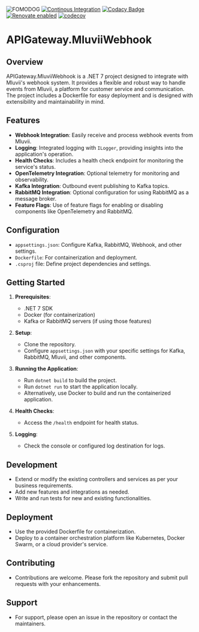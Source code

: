 ![FOMODOG](https://socialify.git.ci/BooAIPublic/APIGateway.MluviiWebhook/image?forks=1&issues=1&language=1&name=1&pulls=1&stargazers=1&theme=Light)
[![Continous Integration](https://github.com/BooAIPublic/APIGateway.MluviiWebhook/actions/workflows/main.yaml/badge.svg)](https://github.com/BooAIPublic/APIGateway.MluviiWebhook/actions/workflows/main.yaml)
[![Codacy Badge](https://app.codacy.com/project/badge/Grade/68c366998df247e09411cf4abc6a5c4a)](https://app.codacy.com/gh/ObseumEU/APIGateway.MluviiWebhook/dashboard?utm_source=gh&utm_medium=referral&utm_content=&utm_campaign=Badge_grade)
[![Renovate enabled](https://img.shields.io/badge/renovate-enabled-brightgreen.svg)](https://renovatebot.com/)
[![codecov](https://codecov.io/github/ObseumEU/APIGateway.MluviiWebhook/graph/badge.svg?token=A55O60A046)](https://codecov.io/github/ObseumEU/APIGateway.MluviiWebhook)

# APIGateway.MluviiWebhook

## Overview

APIGateway.MluviiWebhook is a .NET 7 project designed to integrate with Mluvii's webhook system. It provides a flexible and robust way to handle events from Mluvii, a platform for customer service and communication. The project includes a Dockerfile for easy deployment and is designed with extensibility and maintainability in mind.

## Features

- **Webhook Integration**: Easily receive and process webhook events from Mluvii.
- **Logging**: Integrated logging with `ILogger`, providing insights into the application's operation.
- **Health Checks**: Includes a health check endpoint for monitoring the service's status.
- **OpenTelemetry Integration**: Optional telemetry for monitoring and observability.
- **Kafka Integration**: Outbound event publishing to Kafka topics.
- **RabbitMQ Integration**: Optional configuration for using RabbitMQ as a message broker.
- **Feature Flags**: Use of feature flags for enabling or disabling components like OpenTelemetry and RabbitMQ.

## Configuration

- `appsettings.json`: Configure Kafka, RabbitMQ, Webhook, and other settings.
- `Dockerfile`: For containerization and deployment.
- `.csproj` file: Define project dependencies and settings.

## Getting Started

1. **Prerequisites**:
   - .NET 7 SDK
   - Docker (for containerization)
   - Kafka or RabbitMQ servers (if using those features)

2. **Setup**:
   - Clone the repository.
   - Configure `appsettings.json` with your specific settings for Kafka, RabbitMQ, Mluvii, and other components.

3. **Running the Application**:
   - Run `dotnet build` to build the project.
   - Run `dotnet run` to start the application locally.
   - Alternatively, use Docker to build and run the containerized application.

4. **Health Checks**:
   - Access the `/health` endpoint for health status.

5. **Logging**:
   - Check the console or configured log destination for logs.

## Development

- Extend or modify the existing controllers and services as per your business requirements.
- Add new features and integrations as needed.
- Write and run tests for new and existing functionalities.

## Deployment

- Use the provided Dockerfile for containerization.
- Deploy to a container orchestration platform like Kubernetes, Docker Swarm, or a cloud provider's service.

## Contributing

- Contributions are welcome. Please fork the repository and submit pull requests with your enhancements.

## Support

- For support, please open an issue in the repository or contact the maintainers.
